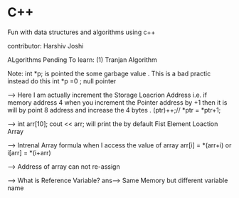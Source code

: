 # C++

Fun with data structures and algorithms using c++

contributor: Harshiv Joshi


ALgorithms Pending To learn:
(1) Tranjan Algorithm

Note: int *p; is pointed the some garbage value . This is a bad practic instead do this int *p =0 ; null pointer

--> Here I am actually increment the Storage Loacrion Address i.e. if memory address 4 when you increment the 
    Pointer address by +1 then it is will by point 8 address and increase the 4 bytes . 
    (ptr)++;// *ptr = *ptr+1;

--> int arr[10]; cout << arr; will print the by default Fist Element Loaction Array 

--> Intrenal Array formula when I access the value of array  arr[i] = *(arr+i)  or i[arr] = *(i+arr)

--> Address of array can not re-assign 

--> What is Reference Variable?
ans--> Same Memory but different variable name 